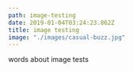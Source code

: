 ```yaml
---
path: image-testing
date: 2019-01-04T03:24:23.862Z
title: image testing
image: "./images/casual-buzz.jpg"
---
```

words about image tests
